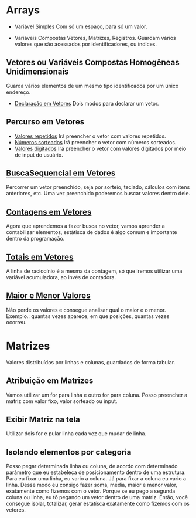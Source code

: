# Arrays
- Variável Simples
Com só um espaço, para só um valor.

- Variáveis Compostas
Vetores, Matrizes, Registros.
Guardam vários valores que são acessados por identificadores, ou índices.

## Vetores ou Variáveis Compostas Homogêneas Unidimensionais
Guarda vários elementos de um mesmo tipo identificados por um único endereço.

- [Declaração em Vetores](https://github.com/AugustoFFP/Arrays/blob/main/Declaracao/Program.cs)
Dois modos para declarar um vetor.

## Percurso em Vetores
- [Valores repetidos](https://github.com/AugustoFFP/Arrays/blob/main/Vetores/Exemplos/Percurso/Valores_Repetidos/Program.cs)
Irá preencher o vetor com valores repetidos.
- [Números sorteados](https://github.com/AugustoFFP/Arrays/blob/main/Vetores/Exemplos/Percurso/Numeros_Sorteados/Program.cs)
Irá preencher o vetor com números sorteados.
- [Valores digitados](https://github.com/AugustoFFP/Arrays/blob/main/Vetores/Exemplos/Percurso/Valores_Digitados/Program.cs)
Irá preencher o vetor com valores digitados por meio de input do usuário.

## [BuscaSequencial em Vetores](https://github.com/AugustoFFP/Arrays/blob/main/Busca_Sequencial_Vetores/Program.cs)
Percorrer um vetor preenchido, seja por sorteio, teclado, cálculos com itens anteriores, etc. 
Uma vez preenchido poderemos buscar valores dentro dele.

## [Contagens em Vetores](https://github.com/AugustoFFP/Arrays/blob/main/Contagem_Vetores/Program.cs)
Agora que aprendemos a fazer busca no vetor, vamos aprender a contabilizar elementos,
estátisca de dados é algo comum e importante dentro da programação.

## [Totais em Vetores](https://github.com/AugustoFFP/Arrays/blob/main/Contagem_Vetores/Program.cs)
A linha de raciocínio é a mesma da contagem, só que iremos utilizar uma variável acumuladora, ao invés de contadora.

## [Maior e Menor Valores](https://github.com/AugustoFFP/Arrays/blob/main/Maior_Menor/Program.cs) 
Não perde os valores e consegue analisar qual o maior e o menor.
Exemplo.: quantas vezes aparece, em que posições, quantas vezes ocorreu.

# Matrizes
Valores distribuídos por linhas e colunas, guardados de forma tabular.

## Atribuição em Matrizes
Vamos utilizar um for para linha e outro for para coluna.
Posso preencher a matriz com valor fixo, valor sorteado ou input.

## Exibir Matriz na tela
Utilizar dois for e pular linha cada vez que mudar de linha.

## Isolando elementos por categoria
Posso pegar determinada linha ou coluna, de acordo com determinado parâmetro que eu estabeleça de posicionamento dentro de uma estrutura.
Para eu fixar uma linha, eu vario a coluna. Já para fixar a coluna eu vario a linha.
Desse modo eu consigo fazer soma, média, maior e menor valor, exatamente como fizemos com o vetor. Porque se eu pego a segunda coluna ou linha, eu tô pegando um vetor
dentro de uma matriz. Então, você consegue isolar, totalizar, gerar estatísca exatamente como fizemos com os vetores.










